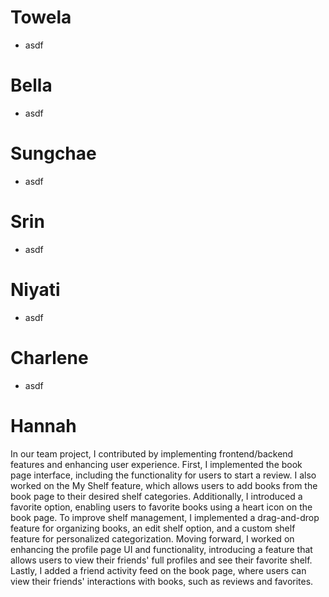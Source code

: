 # Towela 
- asdf

# Bella 
- asdf

# Sungchae 
- asdf

# Srin 
- asdf

# Niyati
- asdf

# Charlene 
- asdf

# Hannah
In our team project, I contributed by implementing frontend/backend features and enhancing user experience. First, I implemented the book page interface, including the functionality for users to start a review. I also worked on the My Shelf feature, which allows users to add books from the book page to their desired shelf categories. Additionally, I introduced a favorite option, enabling users to favorite books using a heart icon on the book page. To improve shelf management, I implemented a drag-and-drop feature for organizing books, an edit shelf option, and a custom shelf feature for personalized categorization. Moving forward, I worked on enhancing the profile page UI and functionality, introducing a feature that allows users to view their friends' full profiles and see their favorite shelf. Lastly, I added a friend activity feed on the book page, where users can view their friends' interactions with books, such as reviews and favorites.
